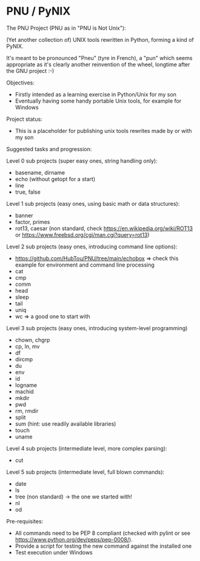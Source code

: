 # PNU / PyNIX
The PNU Project (PNU as in "PNU is Not Unix"):

(Yet another collection of) UNIX tools rewritten in Python, forming a kind of PyNIX.

It's meant to be pronounced "Pneu" (tyre in French), a "pun" which seems appropriate as it's clearly another reinvention of the wheel, longtime after the GNU project :-)

Objectives:
- Firstly intended as a learning exercise in Python/Unix for my son
- Eventually having some handy portable Unix tools, for example for Windows

Project status:
- This is a placeholder for publishing unix tools rewrites made by or with my son

Suggested tasks and progression:

Level 0 sub projects (super easy ones, string handling only):
- basename, dirname
- echo (without getopt for a start)
- line
- true, false

Level 1 sub projects (easy ones, using basic math or data structures):
- banner
- factor, primes
- rot13, caesar (non standard, check https://en.wikipedia.org/wiki/ROT13 or https://www.freebsd.org/cgi/man.cgi?query=rot13)

Level 2 sub projects (easy ones, introducing command line options):
- https://github.com/HubTou/PNU/tree/main/echobox => check this example for environment and command line processing
- cat
- cmp
- comm
- head
- sleep
- tail
- uniq
- wc => a good one to start with

Level 3 sub projects (easy ones, introducing system-level programming)
- chown, chgrp
- cp, ln, mv
- df
- dircmp
- du
- env
- id
- logname
- machid
- mkdir
- pwd
- rm, rmdir
- split
- sum (hint: use readily available libraries)
- touch
- uname

Level 4 sub projects (intermediate level, more complex parsing):
- cut

Level 5 sub projects (intermediate level, full blown commands):
- date
- ls
- tree (non standard) -> the one we started with!
- nl
- od

Pre-requisites:
- All commands need to be PEP 8 compliant (checked with pylint or see https://www.python.org/dev/peps/pep-0008/).
- Provide a script for testing the new command against the installed one
- Test execution under Windows
